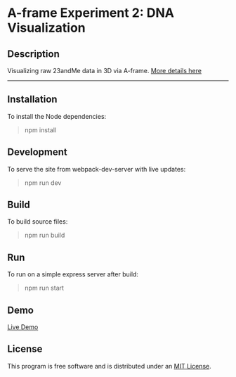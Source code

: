 # A-frame Experiment 2: DNA Visualization

## Description

Visualizing raw 23andMe data in 3D via A-frame. [More details here](https://customercare.23andme.com/hc/en-us/articles/212196868-Accessing-and-Downloading-Your-Raw-Data)


<hr>

## Installation

To install the Node dependencies:

 > npm install


## Development

To serve the site from webpack-dev-server with live updates:

> npm run dev 


## Build

To build source files:
	
> npm run build


## Run

To run on a simple express server after build:
	
 > npm run start


## Demo

[Live Demo](http://www.allanenemark.com/dnaVis)



## License

This program is free software and is distributed under an [MIT License](LICENSE).
